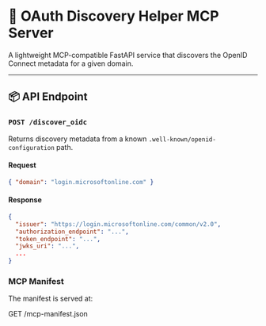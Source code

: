 # 🔐 OAuth Discovery Helper MCP Server

A lightweight MCP-compatible FastAPI service that discovers the OpenID Connect metadata for a given domain.

---

## 📦 API Endpoint

### `POST /discover_oidc`

Returns discovery metadata from a known `.well-known/openid-configuration` path.

#### Request

```json
{ "domain": "login.microsoftonline.com" }
```

#### Response

```json
{
  "issuer": "https://login.microsoftonline.com/common/v2.0",
  "authorization_endpoint": "...",
  "token_endpoint": "...",
  "jwks_uri": "...",
  ...
}
```

### MCP Manifest

The manifest is served at:

GET /mcp-manifest.json
